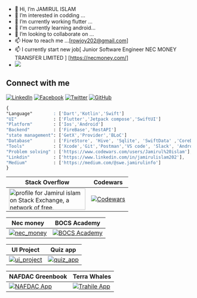 - 👋 Hi, I’m JAMIRUL ISLAM 
- 👀 I’m interested in codding ...
- 🌱 I’m currently working flutter ...
- 🌱 I'm currently learning android...
- 💞️ I’m looking to collaborate on ...
- 📫 How to reach me ...[rowjoy202@gmail.com]
- 📫 I currently start new job[ Junior Software Engineer
NEC MONEY TRANSFER LIMITED ] [https://necmoney.com/]
- ![](https://komarev.com/ghpvc/?username=rowjoy)





## Connect with me
[![LinkedIn](https://img.shields.io/badge/LinkedIn-0077B5?style=for-the-badge&logo=linkedin&logoColor=white)](https://www.linkedin.com/in/jamirulislam202)
[![Facebook](https://img.shields.io/badge/Facebook-1877F2?style=for-the-badge&logo=facebook&logoColor=white)](https://www.facebook.com/rowjoy202)
[![Twitter](https://img.shields.io/badge/Twitter-1DA1F2?style=for-the-badge&logo=twitter&logoColor=white)](https://twitter.com/your-profile)
[![GitHub](https://img.shields.io/badge/GitHub-100000?style=for-the-badge&logo=github&logoColor=white)](https://www.github.com/rowjoy)



<!---
rowjoy/rowjoy is a ✨ special ✨ repository because its `README.md` (this file) appears on your GitHub profile.
You can click the Preview link to take a look at your changes.

![Top Langs](https://github-readme-stats.vercel.app/api/top-langs/?username=rowjoy&layout=compact)
--->

```css
{
"Language"        : ['Dart','Kotlin','Swift']
"UI"              : ['Flutter','Jetpack compose','SwiftUI']
"Platform"        : ['Ios','Android']
"Backend"         : ['FireBase','RestAPI']
"state management": ['GetX','Provider','BLoC']
"Database"        : ['FireStore', 'Hive', 'Sqlite', 'SwiftData' ,'CoreData','Room']
"Tools"           : ['Xcode','Git','Postman','VS code', 'Slack', 'Android Studio', 'Adobe XD', 'Figma', 'Dart Dev Tool']
"Problem solving" : ['https://www.codewars.com/users/Jamirul%20islam'],
"Linkdin"         : ['https://www.linkedin.com/in/jamirulislam202'],
"Medium"          : ['https://medium.com/@swe.jamirulinfo']
}
```


| Stack Overflow | Codewars |
| -------- | -------- |
|  <a href="https://stackexchange.com/users/19765769/jamirul-islam"><img src="https://stackexchange.com/users/flair/19765769.png" width="208" height="58" alt="profile for Jamirul islam on Stack Exchange, a network of free, community-driven Q&amp;A sites" title="profile for Jamirul islam on Stack Exchange, a network of free, community-driven Q&amp;A sites" /></a>   | [![Codewars](https://www.codewars.com/users/Jamirul%20islam/badges/large)](https://www.codewars.com/users/Jamirul%20islam)   |







| Nec money| BOCS Academy |
| -------- | -------- |
| [![nec_money](https://user-images.githubusercontent.com/69602585/180448734-3a5bc7ba-a5e1-4996-af87-1bd2c7097faa.png)](https://apps.apple.com/us/app/nec-money/id1476959641)    | [![BOCS Academy](https://github.com/rowjoy/rowjoy/assets/69602585/b3924983-d40c-4c47-9ed3-300f56fdba47)](https://play.google.com/store/apps/details?id=com.niharon.bocs)   |


| UI Project | Quiz app |
| -------- | -------- |
| [![ui_project](https://user-images.githubusercontent.com/69602585/180413866-e2e6e161-b585-4402-9566-f1a4309bbde6.png)](https://github.com/rowjoy/UI-project)   | [![quiz_app](https://user-images.githubusercontent.com/69602585/180413021-65cb69e1-fe67-438b-a26d-61bb4bb5c908.jpg)](https://play.google.com/store/apps/details?id=com.interview.quiz_app)    |


| NAFDAC Greenbook | Terra Whales  |
| -------- | -------- |
| [![NAFDAC App](https://github.com/user-attachments/assets/907fdd7a-be0b-4341-814a-dc1af762fea8)](https://play.google.com/store/apps/details?id=com.nafdac.gov)   | [![Trahile App](https://github.com/user-attachments/assets/695b8de0-3b77-42d8-91ca-f0c3b7bccb57)](https://apps.apple.com/gb/app/terra-whales/id6514327309)   |















